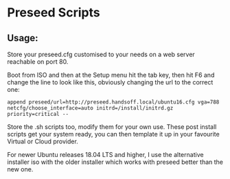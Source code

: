 # Preseed Scripts

## Usage:

Store your preseed.cfg customised to your needs on a web server reachable on port 80.

Boot from ISO and then at the Setup menu hit the tab key, then hit F6 and change the line to look like this, obviously changing the url to the correct one:

```
append preseed/url=http://preseed.handsoff.local/ubuntu16.cfg vga=788 netcfg/choose_interface=auto initrd=/install/initrd.gz priority=critical --
```

Store the .sh scripts too, modify them for your own use. These post install scripts get your system ready, you can then template it up in your favourite Virtual or Cloud provider.

For newer Ubuntu releases 18.04 LTS and higher, I use the alternative installer iso with the older installer which works with preseed better than the new one.
